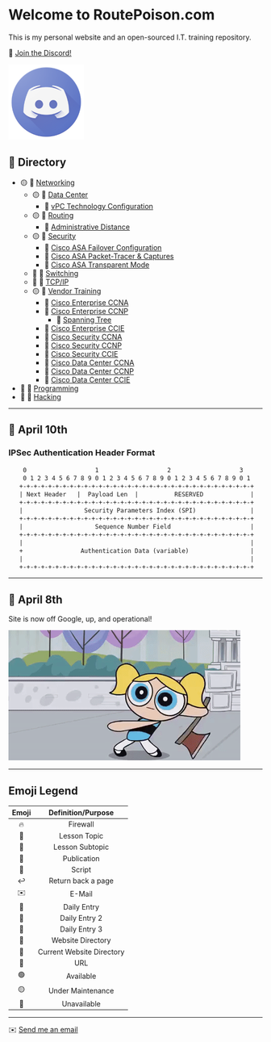 # Welcome to RoutePoison.com

This is my personal website and an open-sourced I.T. training repository.

🔗 [Join the Discord!](https://discord.gg/GN4tyGZtfP)

<img src="./img/discord-logo-1024x1024.png" height="150" width="150">

## 📓 Directory

* 🟡 📁 [Networking](./#)
    + 🟡 📁 [Data Center](./#)
        -  📜 [vPC Technology Configuration](./networking/data-center/NX-OS_vPC.md)
    + 🟡 📁 [Routing](./#)
        -  📄 [Administrative Distance](./networking/routing/admin-distances.md)
    + 🟡 📁 [Security](./#)
        -  📜 [Cisco ASA Failover Configuration](./networking/firewall/asa-failover.md)
        -  📜 [Cisco ASA Packet-Tracer & Captures](./networking/firewall/asa-packet-tracer_capture.md)
        -  📜 [Cisco ASA Transparent Mode](./networking/firewall/asa-transparent-mode.md)
    + 🔴 📁 [Switching](./#)
    + 🔴 📁 [TCP/IP](./#)
    + 🟡 📁 [Vendor Training](./#)
        -  📁 [Cisco Enterprise CCNA](./#)
        -  📁 [Cisco Enterprise CCNP](./vendor-training/safari/README.md)
            * 📄 [Spanning Tree](./vendor-training/safari/safari_ENCOR_350-401/L3_spanning-tree.md)
        -  📁 [Cisco Enterprise CCIE](./vendor-training/safari/README.md)
        -  📁 [Cisco Security CCNA](./#)
        -  📁 [Cisco Security CCNP](./#)
        -  📁 [Cisco Security CCIE](./#)
        -  📁 [Cisco Data Center CCNA](./#)
        -  📁 [Cisco Data Center CCNP](./#)
        -  📁 [Cisco Data Center CCIE](./#)
* 🔴 📁 [Programming](./#)
* 🔴 📁 [Hacking](./#)

---

## 📆 April 10th

### IPSec Authentication Header Format

```
    0                   1                   2                   3
    0 1 2 3 4 5 6 7 8 9 0 1 2 3 4 5 6 7 8 9 0 1 2 3 4 5 6 7 8 9 0 1
   +-+-+-+-+-+-+-+-+-+-+-+-+-+-+-+-+-+-+-+-+-+-+-+-+-+-+-+-+-+-+-+-+
   | Next Header   |  Payload Len  |          RESERVED             |
   +-+-+-+-+-+-+-+-+-+-+-+-+-+-+-+-+-+-+-+-+-+-+-+-+-+-+-+-+-+-+-+-+
   |                 Security Parameters Index (SPI)               |
   +-+-+-+-+-+-+-+-+-+-+-+-+-+-+-+-+-+-+-+-+-+-+-+-+-+-+-+-+-+-+-+-+
   |                    Sequence Number Field                      |
   +-+-+-+-+-+-+-+-+-+-+-+-+-+-+-+-+-+-+-+-+-+-+-+-+-+-+-+-+-+-+-+-+
   |                                                               |
   +                Authentication Data (variable)                 |
   |                                                               |
   +-+-+-+-+-+-+-+-+-+-+-+-+-+-+-+-+-+-+-+-+-+-+-+-+-+-+-+-+-+-+-+-+
```

---

## 📆 April 8th

Site is now off Google, up, and operational!

![Bubbles](./img/bubbles.gif)

---

## Emoji Legend

| Emoji | Definition/Purpose |
|:-:|:-:|
|🔥|Firewall|
|🔖|Lesson Topic|
|📃|Lesson Subtopic|
|📄|Publication|
|📜|Script|
|↩️|Return back a page|
|✉️|E-Mail|
|📆|Daily Entry|
|📰|Daily Entry 2|
|📅|Daily Entry 3|
|📁|Website Directory|
|📂|Current Website Directory| 
|🔗| URL|
|🟢| Available|
|🟡|Under Maintenance|
|🔴|Unavailable|

---

✉️ <a href="mailto:routepoison@protonmail.com">Send me an email</a> 